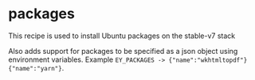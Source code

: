 # packages

This recipe is used to install Ubuntu packages on the stable-v7 stack

Also adds support for packages to be specified as a json object using environment variables.  Example `EY_PACKAGES -> {"name":"wkhtmltopdf"}{"name":"yarn"}`.
